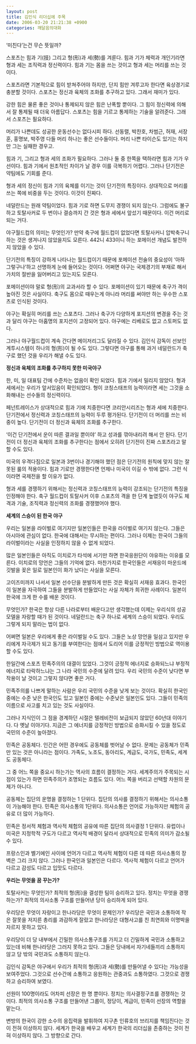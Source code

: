 ```yaml
---
layout: post
title: 김인식 리더십에 주목
date: 2006-03-20 21:21:38 +0900
categories: 깨달음의대화
---
```

 ‘미친다’는건 무슨 뜻일까? 

스포츠는 힘과 기(技) 그리고 형(形)과 세(勢)를 겨룬다. 힘과 기가 체력과 개인기라면 형과 세는 조직력과 정신력이다. 힘과 기는 몸을 쓰는 것이고 형과 세는 머리를 쓰는 것이다. 

스포츠라면 기본적으로 힘이 받쳐주어야 하지만, 단지 힘만 겨루고자 한다면 육상경기로 충분할 것이다. 스포츠는 정신과 육체의 조화를 추구하고 있다. 그래서 재미가 있다. 

강한 힘은 물론 좋은 것이나 통제되지 않은 힘은 난폭할 뿐이다. 그 힘이 정신력에 의해서 잘 통제될 때 더욱 아름답다. 스포츠는 힘을 기르고 통제하는 기술을 알려준다. 그래서 스포츠는 필요하다. 

머리가 나쁜데도 성공한 운동선수는 없다시피 하다. 선동렬, 박찬호, 차범근, 허재, 서장훈, 홍명보, 박주영 다들 머리 하나는 좋은 선수들이다. 머리 나쁜 타이슨도 있기는 하지만 그는 실패한 경우고.

힘과 기, 그리고 형과 세의 조화가 필요하다. 그러나 둘 중 한쪽을 택하라면 힘과 기가 우선이다. 힘과 기에서 원초적인 차이가 날 경우 이를 극복하기 어렵다. 그러나 단기전은 약팀에도 기회를 준다. 

형과 세의 정신이 힘과 기의 육체를 이기는 것이 단기전의 특징이다. 상대적으로 머리를 쓰는 쪽에 비중을 두는 것이다. 이것이 진짜다. 

네덜란드는 원래 약팀이었다. 힘과 기로 하면 도무지 경쟁이 되지 않는다. 그럼에도 불구하고 토탈사커로 두 번이나 결승까지 간 것은 형과 세에서 앞섰기 때문이다. 이건 머리로 되는 거다. 

야구월드컵의 의미는 무엇인가? 만약 축구에 월드컵이 없었다면 토탈사커니 압박축구니 하는 것은 생겨나지 않았을지도 모른다. 442니 433이니 하는 포메이션 개념도 발전하지 않았을 수 있다. 

단기전의 특징이 강하게 나타나는 월드컵이기 때문에 포메이션 전술의 중요성이 ‘아하 그렇구나’하고 선명하게 눈에 들어오는 것이다. 어쩌면 야구는 국제경기의 부재로 해서 가치의 절반을 잃어버리고 있는지도 모른다. 

포메이션이야 말로 형(形)의 교과서라 할 수 있다. 포메이션이 있기 때문에 축구가 격이 높아진 것은 사실이다. 축구도 몸으로 때우는게 아니라 머리를 써야만 하는 우수한 스포츠로 인식된 것이다. 

야구는 확실히 머리를 쓰는 스포츠다. 그러나 축구가 다양하게 포지션의 변경을 주는 것과 달리 야구는 아홉명의 포지션이 고정되어 있다. 야구에는 리베로도 없고 스토퍼도 없다. 

그러나 야구월드컵이 계속 간다면 메이저리그도 달라질 수 있다. 김인식 감독이 선보인 계투시스템이 하나의 형(形)이 될 수도 있다. 그렇다면 야구를 통해 과거 네덜란드가 축구로 했던 것을 우리가 해낼 수도 있다. 



**정신과 육체의 조화를 추구하지 못한 미국야구**

한, 미, 일 대표팀 간에 수준차는 없음이 확인 되었다. 힘과 기에서 밀리지 않았다. 형과 세에서는 우리가 앞서있음이 확인되었다. 형이 코칭스태프의 능력이라면 세는 그것을 소화해내는 선수들의 정신력이다.

페넌트레이스가 상대적으로 힘과 기에 치중한다면 코리안시리즈는 형과 세에 치중한다. 단기전에서 정신력과 코칭스태프의 능력이 두루 평가된다. 단기전이 더 머리를 쓰는 비중이 높다. 단기전이 더 정신과 육체의 조화를 추구한다. 

‘이건 단기전에서 운이 따른 결과일 뿐이야’ 하고 성과를 깎아내리려 해서 안 된다. 단기전이 더 정신과 육체의 조화를 추구한다는 점에서 오히려 단기전이 진짜 스포츠라고 말할 수도 있다. 

미국의 우격다짐으로 일본과 3번이나 경기해야 했던 점은 단기전의 원칙에 맞지 않는 잘못된 룰의 적용이다. 힘과 기로만 경쟁한다면 언제나 미국이 이길 수 밖에 없다. 그런 식이라면 국제전을 할 이유가 없다. 

형과 세를 경쟁하기 위해서는 정신력과 코칭스태프의 능력이 강조되는 단기전의 특징을 인정해야 한다. 축구 월드컵이 토탈사커 이후 스포츠의 격을 한 단계 높였듯이 야구도 체격과 기술, 조직력과 정신력의 조화를 경쟁했어야 했다. 



**세계의 스승이 된 한국 야구**

우리는 일본을 라이벌로 여기지만 일본인들은 한국을 라이벌로 여기지 않는다. 그들은 아시아에 관심이 없다. 한국에 대해서는 무시하는 편이다. 그러나 이제는 한국이 그들의 라이벌이라는 사실을 인정하지 않을 수 없게 되었다. 

많은 일본인들은 아직도 이치로가 타석에 서기만 하면 한국응원단이 야유하는 이유를 모른다. 이치로의 망언은 그들의 기억에 없다. 마찬가지로 한국인들은 서재응이 마운드에 깃발을 꽂은 일로 일본인이 화가 났다는 사실을 모른다. 

고이즈미까지 나서서 일본 선수단을 분발하게 만든 것은 확실히 서재응 효과다. 한국인이 일본을 자극하여 그들을 분발하게 만들었다는 사실 자체가 희귀한 사례이다. 일본이 한국에 크게 한 수를 배운 것이다.

무엇인가? 한국은 항상 다른 나라로부터 배운다고만 생각했는데 이제는 우리식의 성공모델을 자랑할 때가 된 것이다. 네덜란드는 축구 하나로 세계의 스승이 되었다. 우리도 그렇게 되지 말라는 법이 없다. 

어쩌면 일본은 우리에게 좋은 라이벌일 수도 있다. 그들은 노상 망언을 일삼고 있지만 우리에게 자극제가 되고 동기를 부여한다는 점에서 도리어 이를 긍정적인 방법으로 역이용할 수도 있다. 

한일간에 스포츠 민족주의의 대결이 있었다. 그것이 긍정적 에너지로 승화되느냐 부정적 에너지로 타락하느냐는 그 나라 국민의 수준에 달려 있다. 우리 국민의 수준이 낮다면 부작용이 날 것이고 그렇지 않다면 좋은 거다. 

민족주의를 나쁘게 말하는 사람은 우리 국민의 수준을 낮게 보는 것이다. 확실히 한국인 중에는 수준 낮은 한국인도 있고 일본인 중에는 수준낮은 일본인도 있다. 그들이 민족의 이름으로 사고를 치고 있는 것도 사실이다. 

그러나 지식인이 그 점을 경계하던 시절은 텔레비전이 보급되지 않았던 60년대 이야기다. 다 옛날 이야기다. 지금은 그 에너지를 긍정적인 방법으로 승화시킬 수 있을 정도로 국민의 수준이 높아졌다. 

민족은 공동체다. 인간은 어떤 경우에도 공동체를 벗어날 수 없다. 문제는 공동체가 민족만 있는 것은 아니라는 점이다. 가족도, 노조도, 동아리도, 계급도, 국가도, 민족도, 세계도 공동체다. 

그 중 어느 쪽을 중요시 하는가는 역사의 흐름이 결정하는 거다. 세계주의가 주목되는 시점이 있는가 하면 민족주의가 조명되는 흐름도 있다. 어느 쪽을 버리고 선택할 차원의 문제가 아니다. 

공동체는 집단의 운명을 결정하는 1 단위다. 집단의 의사를 결정하기 위해서는 의사소통이 가능해야 한다. 민족은 의사소통의 1단위다. 의사소통은 언어로 가능하지만 체험의 공유로 더 많이 가능하다. 

민족은 정서적 체험과 역사적 체험의 공유에 따른 집단의 의사결정 1 단위다. 유럽이나 미국은 지정학적 구도가 다르고 역사적 배경이 달라서 상대적으로 민족의 의미가 감소될 수 있다. 

프랑스인과 벨기에인 사이에 언어가 다르고 역사적 체험이 다른 데 따른 의사소통의 장벽은 그리 크지 않다. 그러나 한국인과 일본인은 다르다. 역사적 체험이 다르고 언어가 다르고 감성도 다르고 입맛도 다르다. 



**우리는 무엇을 꿈 꾸는가?**

토탈사커는 무엇인가? 최적의 형(形)을 결성한 팀이 승리하고 있다. 정치는 무엇을 경쟁하는가? 최적의 의사소통 구조를 만들어낸 당이 승리하게 되어 있다. 

우리당은 무엇이 자랑이고 한나라당은 무엇이 문제인가? 우리당은 국민과 소통하여 작은 잘못을 저지른 총리를 과감하게 잘랐고 한나라당은 대형사고를 친 최연희와 이명박을 자르지 못하고 있다. 

우리당이 더 당 내부에서 긴밀한 의사소통구조를 가지고 더 긴밀하게 국민과 소통하고 있는데 비해 한나라당은 그러지 못하고 있다. 그들은 당내에서 자기네들끼리 소통하지 않고 당 밖의 국민과도 소통하지 않는다. 

김인식 감독은 야구에서 우리가 최적의 형(形)과 세(勢)를 만들어낼 수 있다는 가능성을 보여주었다. 그것으로 선수간에 소통하고 응원하는 관중과도 소통하였다. 그것으로 경쟁하고 승리하여 보였다. 

선원이 100명이라도 어차피 선장은 한 명 뿐이다. 정치는 의사결정구조를 경쟁하는 것이다. 최적의 의사소통 구조를 만들어낸 그룹이, 정당이, 계급이, 민족이 선장의 역할을 맡는다. 

변방의 한국이 강한 소수의 응집력을 발휘하여 지구촌 인류호의 브리지를 책임진다는 것이 전혀 이상하지 않다. 세계가 한국을 배우고 세계가 한국의 리더십을 존중하는 것이 전혀 이상하지 않다. 그 방향으로 간다.